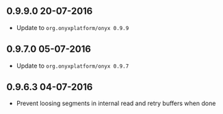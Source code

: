 ## 0.9.9.0 20-07-2016

* Update to `org.onyxplatform/onyx 0.9.9`

## 0.9.7.0 05-07-2016

* Update to `org.onyxplatform/onyx 0.9.7`

## 0.9.6.3 04-07-2016

* Prevent loosing segments in internal read and retry buffers when done